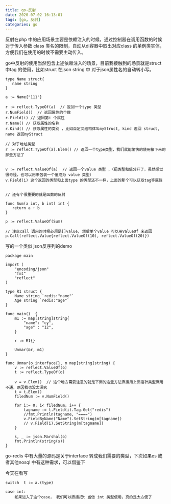 ```yaml
---
title: go-反射
date: 2020-07-02 16:13:01
tags: [go, 反射]
categories: go
---
```


反射在php 中的应用场景主要是依赖注入的时候，通过控制器在调用函数的时候对于传入参数 class 类名的限制，自动从di容器中取出对应class 的单例类实体，方便我们在使用的时候不需要主动传入。

<!--more-->

go中反射的使用当然包含上述依赖注入的场景，目前我接触到的场景就是struct 中tag 的使用，比如struct 在json string 中 对于json属性名的自动转小写。

```
type Name struct{
   name string
}

a := Name{"111"}

r := reflect.TypeOf(a)  // 返回一个type 类型
r.NumField()  // 返回属性的个数
r.Field(i) // 返回第i 个属性
r.Name() // 获取属性的名称
r.Kind() // 获取属性的类别 ，比如自定义结构体叫myStruct, kind 返回 struct, name 返回myStruct

// 对于地址类型
r := reflect.TypeOf(a).Elem() // 返回一个type类型，我们就能愉快的使用接下来的那些方法了


v := reflect.ValueOf(a)  // 返回一个value 类型 ，（把类型和值分开了，虽然感觉很奇怪，也可以用来包装一个值成为 value 类型）
v.Field(i) 这个返回的类型和上面type 的类型还不一样，上面的那个可以获取tag等属性


// 还有个很重要的就是函数的反射

func Sum(a int, b int) int {
   return a + b
}

p := reflect.ValueOf(Sum)

// 注意call 调用的时候必须是[]value, 然后单个value 可以用ValueOf 来返回
p.Call(reflect.Value{reflect.ValueOf(10), reflect.ValueOf(20)})
```



写的一个类似 json反序列的demo

```
package main

import (
	"encoding/json"
	"fmt"
	"reflect"
)

type R1 struct {
	Name string `redis:"name"`
	Age string `redis:"age"`
}

func main()  {
	m1 := map[string]string{
		"name": "cy",
		"age" : "12",
	}

	r := R1{}

	Unmar(&r, m1)
}

func Unmar(o interface{}, m map[string]string) {
	v := reflect.ValueOf(o)
	t := reflect.TypeOf(o)

	v = v.Elem()  // 这个地方需要注意的就是下面的这些方法直接用上面指针类型调用不通，原因我也没太深究
	t = t.Elem()
	filedNum := v.NumField()

	for i:= 0; i< filedNum; i++ {
		tagname := t.Field(i).Tag.Get("redis")
		//fmt.Println(tagname, "====")
		v.FieldByName("Name").SetString(m[tagname])
		// v.Field(i).SetString(m[tagname])
	}

	s, _ := json.Marshal(o)
	fmt.Println(string(s))
}

```



go-redis 中有大量的源码是关于interface 转成我们需要的类型，下次如果es 或者其他nosql 中有这种需求，可以借鉴下

今天在看写 

```
switch  t := a.(type)

case int:
	如果进入了这个case， 我们可以直接把t 当做 int 类型使用，真的是太方便了
```



